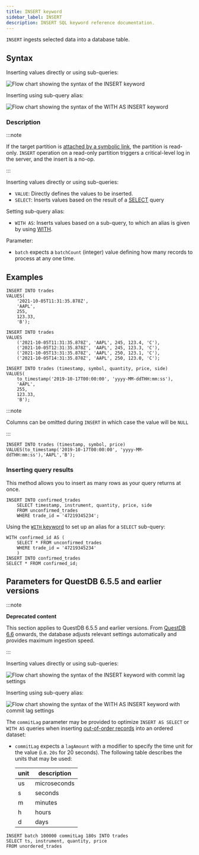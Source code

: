 ```yaml
---
title: INSERT keyword
sidebar_label: INSERT
description: INSERT SQL keyword reference documentation.
---
```


`INSERT` ingests selected data into a database table.

## Syntax

Inserting values directly or using sub-queries:

![Flow chart showing the syntax of the INSERT keyword](/img/docs/diagrams/insert.svg)

Inserting using sub-query alias:

![Flow chart showing the syntax of the WITH AS INSERT keyword](/img/docs/diagrams/withAsInsert.svg)

### Description

:::note

If the target partition is
[attached by a symbolic link](/docs/reference/sql/alter-table-attach-partition/#symbolic-links),
the partition is read-only. `INSERT` operation on a read-only partition triggers
a critical-level log in the server, and the insert is a no-op.

:::

Inserting values directly or using sub-queries:

- `VALUE`: Directly defines the values to be inserted.
- `SELECT`: Inserts values based on the result of a
  [SELECT](/docs/reference/sql/select/) query

Setting sub-query alias:

- `WITH AS`: Inserts values based on a sub-query, to which an alias is given by
  using [WITH](/docs/reference/sql/with/).

Parameter:

- `batch` expects a `batchCount` (integer) value defining how many records to
  process at any one time.

## Examples

```questdb-sql title="Inserting all columns"
INSERT INTO trades
VALUES(
    '2021-10-05T11:31:35.878Z',
    'AAPL',
    255,
    123.33,
    'B');
```

```questdb-sql title="Bulk inserts"
INSERT INTO trades
VALUES
    ('2021-10-05T11:31:35.878Z', 'AAPL', 245, 123.4, 'C'),
    ('2021-10-05T12:31:35.878Z', 'AAPL', 245, 123.3, 'C'),
    ('2021-10-05T13:31:35.878Z', 'AAPL', 250, 123.1, 'C'),
    ('2021-10-05T14:31:35.878Z', 'AAPL', 250, 123.0, 'C');
```

```questdb-sql title="Specifying schema"
INSERT INTO trades (timestamp, symbol, quantity, price, side)
VALUES(
    to_timestamp('2019-10-17T00:00:00', 'yyyy-MM-ddTHH:mm:ss'),
    'AAPL',
    255,
    123.33,
    'B');
```

:::note

Columns can be omitted during `INSERT` in which case the value will be `NULL`

:::

```questdb-sql title="Inserting only specific columns"
INSERT INTO trades (timestamp, symbol, price)
VALUES(to_timestamp('2019-10-17T00:00:00', 'yyyy-MM-ddTHH:mm:ss'),'AAPL','B');
```

### Inserting query results

This method allows you to insert as many rows as your query returns at once.

```questdb-sql title="Insert as select"
INSERT INTO confirmed_trades
    SELECT timestamp, instrument, quantity, price, side
    FROM unconfirmed_trades
    WHERE trade_id = '47219345234';
```

Using the [`WITH` keyword](/docs/reference/sql/with/) to set up an alias for a
`SELECT` sub-query:

```questdb-sql title="Insert with sub-query"
WITH confirmed_id AS (
    SELECT * FROM unconfirmed_trades
    WHERE trade_id = '47219345234'
    )
INSERT INTO confirmed_trades
SELECT * FROM confirmed_id;
```

## Parameters for QuestDB 6.5.5 and earlier versions

:::note

**Deprecated content**

This section applies to QuestDB 6.5.5 and earlier versions. From
[QuestDB 6.6](https://github.com/questdb/questdb/releases/tag/6.6) onwards, the
database adjusts relevant settings automatically and provides maximum ingestion
speed.

:::

Inserting values directly or using sub-queries:

![Flow chart showing the syntax of the INSERT keyword with commit lag settings](/img/docs/diagrams/insertCommitLag.svg)

Inserting using sub-query alias:

![Flow chart showing the syntax of the WITH AS INSERT keyword with commit lag settings](/img/docs/diagrams/withAsInsertCommitLag.svg)

The `commitLag` parameter may be provided to optimize `INSERT AS SELECT` or
`WITH AS` queries when inserting
[out-of-order records](/docs/guides/out-of-order-commit-lag/) into an ordered
dataset:

- `commitLag` expects a `lagAmount` with a modifier to specify the time unit for
  the value (i.e. `20s` for 20 seconds). The following table describes the units
  that may be used:

  | unit | description  |
  | ---- | ------------ |
  | us   | microseconds |
  | s    | seconds      |
  | m    | minutes      |
  | h    | hours        |
  | d    | days         |

```questdb-sql title="Insert as select with lag and batch size"
INSERT batch 100000 commitLag 180s INTO trades
SELECT ts, instrument, quantity, price
FROM unordered_trades
```
